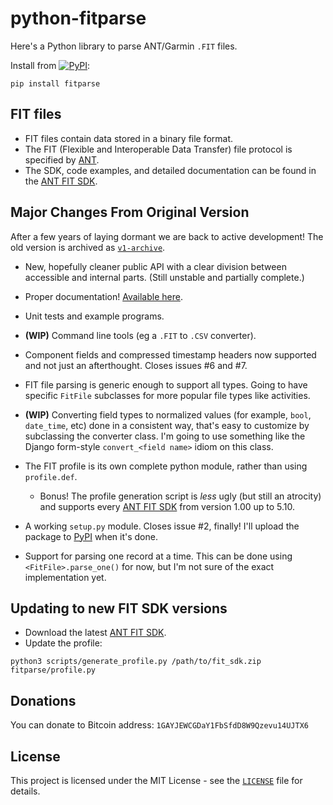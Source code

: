 python-fitparse
===============

Here's a Python library to parse ANT/Garmin `.FIT` files.

Install from [![PyPI](https://img.shields.io/pypi/v/fitparse.svg)](https://pypi.python.org/pypi/fitparse/):
```
pip install fitparse
```

FIT files
------------
- FIT files contain data stored in a binary file format.
- The FIT (Flexible and Interoperable Data Transfer) file protocol is specified
  by [ANT](http://www.thisisant.com/).
- The SDK, code examples, and detailed documentation can be found in the
  [ANT FIT SDK](http://www.thisisant.com/resources/fit).
  
Major Changes From Original Version
-----------------------------------

After a few years of laying dormant we are back to active development!
The old version is archived as
[`v1-archive`](https://github.com/dtcooper/python-fitparse/releases/tag/v1-archive).

  * New, hopefully cleaner public API with a clear division between accessible
    and internal parts. (Still unstable and partially complete.)

  * Proper documentation!
    [Available here](http://dtcooper.github.com/python-fitparse/).

  * Unit tests and example programs.

  * **(WIP)** Command line tools (eg a `.FIT` to `.CSV` converter).

  * Component fields and compressed timestamp headers now supported and not
    just an afterthought. Closes issues #6 and #7.

  * FIT file parsing is generic enough to support all types. Going to have
    specific `FitFile` subclasses for more popular file types like activities.

  * **(WIP)** Converting field types to normalized values (for example,
    `bool`, `date_time`, etc) done in a consistent way, that's easy to
    customize by subclassing the converter class. I'm going to use something
    like the Django form-style `convert_<field name>` idiom on this class.

  * The FIT profile is its own complete python module, rather than using
    `profile.def`.

    * Bonus! The profile generation script is _less_ ugly (but still an
      atrocity) and supports every
      [ANT FIT SDK](http://www.thisisant.com/resources/fit) from version 1.00
      up to 5.10.

  * A working `setup.py` module. Closes issue #2, finally! I'll upload the
    package to [PyPI](http://pypi.python.org/) when it's done.

  * Support for parsing one record at a time. This can be done using
    `<FitFile>.parse_one()` for now, but I'm not sure of the exact
    implementation yet.


Updating to new FIT SDK versions
--------------------------------
- Download the latest [ANT FIT SDK](http://www.thisisant.com/resources/fit).
- Update the profile:
```
python3 scripts/generate_profile.py /path/to/fit_sdk.zip fitparse/profile.py
```

Donations
---------

You can donate to Bitcoin address: `1GAYJEWCGDaY1FbSfdD8W9Qzevu14UJTX6`


License
-------

This project is licensed under the MIT License - see the [`LICENSE`](LICENSE)
file for details.
